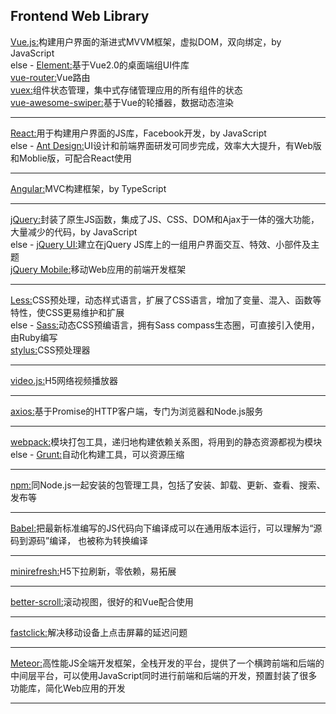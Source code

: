 Frontend Web Library
----------------------------------------------------------------------
[Vue.js:](https://github.com/vuejs/vue)构建用户界面的渐进式MVVM框架，虚拟DOM，双向绑定，by JavaScript<br>
else - [Element:](https://github.com/ElemeFE/element)基于Vue2.0的桌面端组UI件库<br>
[vue-router:](https://github.com/vuejs/vue-router)Vue路由<br>
[vuex:](https://github.com/vuejs/vuex)组件状态管理，集中式存储管理应用的所有组件的状态<br>
[vue-awesome-swiper:](https://github.com/surmon-china/vue-awesome-swiper)基于Vue的轮播器，数据动态渲染<br>

----------------------------------------------------------------------
[React:](https://github.com/facebook/react)用于构建用户界面的JS库，Facebook开发，by JavaScript<br>
else - [Ant Design:](https://github.com/ant-design/ant-design)UI设计和前端界面研发可同步完成，效率大大提升，有Web版和Moblie版，可配合React使用<br>

----------------------------------------------------------------------
[Angular:](https://github.com/angular/angular)MVC构建框架，by TypeScript<br>

----------------------------------------------------------------------
[jQuery:](https://github.com/jquery/jquery)封装了原生JS函数，集成了JS、CSS、DOM和Ajax于一体的强大功能，大量减少的代码，by JavaScript<br>
else - [jQuery UI:](https://github.com/jquery/jquery-ui)建立在jQuery JS库上的一组用户界面交互、特效、小部件及主题<br>
[jQuery Mobile:](https://github.com/jquery/jquery-mobile)移动Web应用的前端开发框架<br>

----------------------------------------------------------------------
[Less:](https://github.com/less/less.js)CSS预处理，动态样式语言，扩展了CSS语言，增加了变量、混入、函数等特性，使CSS更易维护和扩展<br>
else - [Sass:](https://github.com/sass/node-sass)动态CSS预编语言，拥有Sass compass生态圈，可直接引入使用，由Ruby编写<br>
[stylus:](https://github.com/stylus/stylus)CSS预处理器<br>

----------------------------------------------------------------------
[video.js:](https://github.com/videojs/video.js)H5网络视频播放器<br>

----------------------------------------------------------------------
[axios:](https://github.com/axios/axios)基于Promise的HTTP客户端，专门为浏览器和Node.js服务<br>

----------------------------------------------------------------------

[webpack:](https://github.com/webpack/webpack)模块打包工具，递归地构建依赖关系图，将用到的静态资源都视为模块<br>
else - [Grunt:](https://github.com/gruntjs/grunt)自动化构建工具，可以资源压缩<br>

----------------------------------------------------------------------

[npm:](https://github.com/npm/cli)同Node.js一起安装的包管理工具，包括了安装、卸载、更新、查看、搜索、发布等<br>

----------------------------------------------------------------------

[Babel:](https://github.com/babel/babel)把最新标准编写的JS代码向下编译成可以在通用版本运行，可以理解为“源码到源码”编译， 也被称为转换编译<br>

----------------------------------------------------------------------

[minirefresh:](https://github.com/minirefresh/minirefresh)H5下拉刷新，零依赖，易拓展<br>

----------------------------------------------------------------------

[better-scroll:](https://github.com/ustbhuangyi/better-scroll)滚动视图，很好的和Vue配合使用<br>

----------------------------------------------------------------------

[fastclick:](https://github.com/ftlabs/fastclick)解决移动设备上点击屏幕的延迟问题<br>

----------------------------------------------------------------------

[Meteor:](https://github.com/meteor/meteor)高性能JS全端开发框架，全栈开发的平台，提供了一个横跨前端和后端的中间层平台，可以使用JavaScript同时进行前端和后端的开发，预置封装了很多功能库，简化Web应用的开发<br>

----------------------------------------------------------------------



